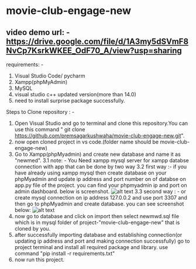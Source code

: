 # movie-club-engage-new

## video demo url: - https://drive.google.com/file/d/1A3my5dSVmF8NvCp7KsrkWKEE_OdF70_A/view?usp=sharing

requirements: - 
1. Visual Studio Code/ pycharm
2. Xampp(phpMyAdmin)
3. MySQL
4. visual studio c++ updated version(more than 14.0)
5. need to install surprise package successfully.

Steps to Clone repository : - 
1. Open Visual Studio and go to terminal and clone this repository.You can use this command " git clone https://github.com/premsagarkushwaha/movie-club-engage-new.git".
2. now open cloned project in vs code.(folder name should be movie-club-engage-new)
3. Go to Xampp(phpMyadmin) and create new database and name it as "newmed".
3.1 note: - You Need xampp mysql server for xampp databse connection with app that  can be done by two way
3.2 first way :- if you have already using xampp mysql then create database on your phpMyadmin  and update ip address and port number on of databse on app.py file of the project.
you can find your phpmyadmin ip and port on admin dashboard. below is screenshot.
![alt text](https://raw.githubusercontent.com/premsagarkushwaha/Greenwindow/main/ipport.png?token=GHSAT0AAAAAABUN4BWKIB57UEAXR6G7PUL6YUY6DKQ)
3.3 second way : - or create mysql connection on ip address 127.0.0.2 and use port 3307 and then go to phpMyadmin and create database.
you can see screenshot below: 
![alt text](https://raw.githubusercontent.com/premsagarkushwaha/Greenwindow/main/dbu.png?token=GHSAT0AAAAAABUN4BWK3HL6FMPSERYXFXH2YUY6BAQ)
4. now go to database and click on import then select newmwd.sql file which is in mysql folder of project-"movie-club-engage-new" that is cloned by you.
5. after successfully importing database and establishing connection(or updating ip address and port and making connection successfully) go to project terminal and install all required package and library. use command "pip install -r requirements.txt"
6. now run this project.
